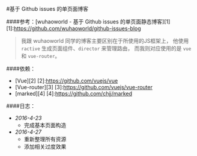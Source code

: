 #基于 Github issues 的单页面博客

####参考：[wuhaoworld - 基于 Github issues 的单页面静态博客][1]
  [1]:https://github.com/wuhaoworld/github-issues-blog

> 我跟 wuhaoworld 同学的博客主要区别在于所使用的JS框架上，
  他使用 `ractive` 生成页面组件、`director` 来管理路由，
  而我则对应使用的是 `vue` 和 `vue-router`。
  
####依赖：
  - [Vue][2]
  [2]:https://github.com/vuejs/vue
  - [Vue-router][3]
  [3]:https://github.com/vuejs/vue-router
  - [marked][4]
  [4]:https://github.com/chjj/marked

####日志：
  - *2016-4-23*
    - 完成基本页面构造
  - *2016-4-27*
    - 重新整理所有资源
    - 添加相关过度效果
  
